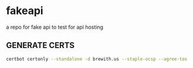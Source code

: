 # fakeapi

a repo for fake api to test for api hosting

## GENERATE CERTS

```bash
certbot certonly --standalone -d brewith.us --staple-ocsp --agree-tos
```
